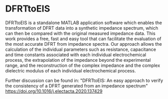 # DFRTtoEIS

DFRTtoEIS is a standalone MATLAB application software which enables the transformation of DFRT data into a synthetic impedance spectrum, which can then be compared with the original measured impedance data. This work provides a free, fast and easy tool that can facilitate the evaluation of the most accurate DFRT from impedance spectra. Our approach allows the calculation of the individual parameters such as resistance, capacitance and time constants associated with each individual electrochemical process, the extrapolation of the impedance beyond the experimental range, and the reconstruction of the complex impedance and the complex dielectric modulus of each individual electrochemical process.


Further discussion can be found in:
"DFRTtoEIS: An easy approach to verify the consistency of a DFRT generated from an impedance spectrum" https://doi.org/10.1016/j.electacta.2020.137429
